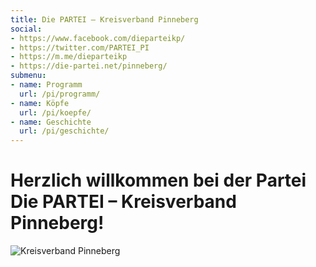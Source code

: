 ```yaml
---
title: Die PARTEI – Kreisverband Pinneberg
social:
- https://www.facebook.com/dieparteikp/
- https://twitter.com/PARTEI_PI
- https://m.me/dieparteikp
- https://die-partei.net/pinneberg/
submenu:
- name: Programm
  url: /pi/programm/
- name: Köpfe
  url: /pi/koepfe/
- name: Geschichte
  url: /pi/geschichte/
---
```


# Herzlich willkommen bei der Partei Die PARTEI &ndash; Kreisverband Pinneberg!

![Kreisverband Pinneberg](/pi/header.jpg "Kreisverband Pinneberg")
